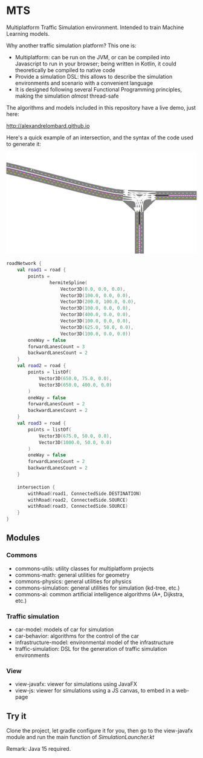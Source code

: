 # MTS

Multiplatform Traffic Simulation environment. Intended to train Machine Learning models.

Why another traffic simulation platform?
This one is:
- Multiplatform: can be run on the JVM, or can be compiled into Javascript to run in your browser; being written in Kotlin,
  it could theoretically be compiled to native code
- Provide a simulation DSL: this allows to describe the simulation environments and scenario with a convenient language
- It is designed following several Functional Programming principles, making the simulation *almost* thread-safe

The algorithms and models included in this repository have a live demo, just here:

http://alexandrelombard.github.io

Here's a quick example of an intersection, and the syntax of the code used to generate it:

![Simulator screenshot](https://raw.githubusercontent.com/alexandrelombard/multiplatform-traffic-simulation/master/images/img.png)

```kotlin
roadNetwork {
    val road1 = road {
        points =
                hermiteSpline(
                    Vector3D(0.0, 0.0, 0.0),
                    Vector3D(100.0, 0.0, 0.0),
                    Vector3D(200.0, 100.0, 0.0),
                    Vector3D(100.0, 0.0, 0.0),
                    Vector3D(400.0, 0.0, 0.0),
                    Vector3D(100.0, 0.0, 0.0),
                    Vector3D(625.0, 50.0, 0.0),
                    Vector3D(100.0, 0.0, 0.0))
        oneWay = false
        forwardLanesCount = 3
        backwardLanesCount = 2
    }
    val road2 = road {
        points = listOf(
            Vector3D(650.0, 75.0, 0.0),
            Vector3D(650.0, 400.0, 0.0)
        )
        oneWay = false
        forwardLanesCount = 2
        backwardLanesCount = 2
    }
    val road3 = road {
        points = listOf(
            Vector3D(675.0, 50.0, 0.0),
            Vector3D(1000.0, 50.0, 0.0)
        )
        oneWay = false
        forwardLanesCount = 2
        backwardLanesCount = 2
    }

    intersection {
        withRoad(road1, ConnectedSide.DESTINATION)
        withRoad(road2, ConnectedSide.SOURCE)
        withRoad(road3, ConnectedSide.SOURCE)
    }
}
```

## Modules

### Commons

- commons-utils: utility classes for multiplatform projects
- commons-math: general utilities for geometry
- commons-physics: general utilities for physics
- commons-simulation: general utilities for simulation (kd-tree, etc.)
- commons-ai: common artificial intelligence algorithms (A*, Dijkstra, etc.)

### Traffic simulation

- car-model: models of car for simulation
- car-behavior: algorithms for the control of the car
- infrastructure-model: environmental model of the infrastructure
- traffic-simulation: DSL for the generation of traffic simulation environments

### View

- view-javafx: viewer for simulations using JavaFX
- view-js: viewer for simulations using a JS canvas, to embed in a web-page

## Try it

Clone the project, let gradle configure it for you, then go to the view-javafx module and run the main function of
_SimulationLauncher.kt_

Remark: Java 15 required.
